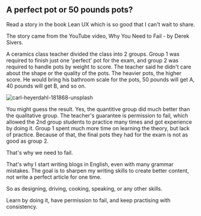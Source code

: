 ## A perfect pot or 50 pounds pots?

Read a story in the book Lean UX which is so good that I can't wait to share.

The story came from the YouTube video, Why You Need to Fail - by Derek Sivers.

A ceramics class teacher divided the class into 2 groups. Group 1 was required to finish just one 'perfect' pot for the exam, and group 2 was required to handle pots by weight to score. The teacher said he didn't care about the shape or the quality of the pots. The heavier pots, the higher score. He would bring his bathroom scale for the pots, 50 pounds will get A, 40 pounds will get B, and so on.

![carl-heyerdahl-181868-unsplash](https://i.imgur.com/EW0Mevi.jpg)

You might guess the result. Yes, the quantitive group did much better than the qualitative group. The teacher's guarantee is permission to fail, which allowed the 2nd group students to practice many times and got experience by doing it. Group 1 spent much more time on learning the theory, but lack of practice. Because of that, the final pots they had for the exam is not as good as group 2.

That's why we need to fail.

That's why I start writing blogs in English, even with many grammar mistakes. The goal is to sharpen my writing skills to create better content, not write a perfect article for one time.

So as designing, driving, cooking, speaking, or any other skills.

Learn by doing it, have permission to fail, and keep practising with consistency.